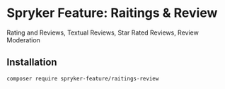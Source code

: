 # Spryker Feature: Raitings & Review

Rating and Reviews, Textual Reviews, Star Rated Reviews, Review Moderation

## Installation

```
composer require spryker-feature/raitings-review
```
